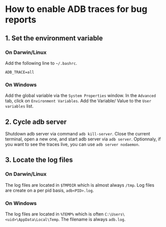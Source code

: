 # How to enable ADB traces for bug reports

## 1. Set the environment variable

### On Darwin/Linux

Add the following line to `~/.bashrc`. 

```
ADB_TRACE=all
```

### On Windows

Add the global variable via the `System Properties` window.
In the `Advanced` tab, click on `Environment Variables`. Add the Variable/
Value to the `User variables` list.

## 2. Cycle adb server

Shutdown adb server via command `adb kill-server`. Close the current terminal,
open a new one, and start adb server via `adb server`. Optionnaly, if you want
to see the traces live, you can use `adb server nodaemon`.

## 3. Locate the log files

### On Darwin/Linux

The log files are located in `$TMPDIR` which is almost always `/tmp`. Log files
are create on a per pid basis, `adb<PID>.log`.

### On Windows

The log files are located in `%TEMP%` which is often `C:\Users\<uid>\AppData\Local\Temp`.
The filename is always `adb.log`.
